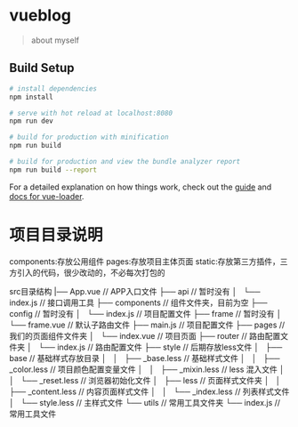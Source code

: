 # vueblog

> about myself

## Build Setup

``` bash
# install dependencies
npm install

# serve with hot reload at localhost:8080
npm run dev

# build for production with minification
npm run build

# build for production and view the bundle analyzer report
npm run build --report
```

For a detailed explanation on how things work, check out the [guide](http://vuejs-templates.github.io/webpack/) and [docs for vue-loader](http://vuejs.github.io/vue-loader).


# 项目目录说明

components:存放公用组件
pages:存放项目主体页面
static:存放第三方插件，三方引入的代码，很少改动的，不必每次打包的


src目录结构
|── App.vue                         // APP入口文件
├── api                             // 暂时没有
│   └── index.js                    // 接口调用工具
├── components                      // 组件文件夹，目前为空
├── config                          // 暂时没有
│   └── index.js                    // 项目配置文件
├── frame                           // 暂时没有
│   └── frame.vue                   // 默认子路由文件
├── main.js                         // 项目配置文件
├── pages                           // 我们的页面组件文件夹
│   └── index.vue                   // 项目页面
├── router                          // 路由配置文件夹
│   └── index.js                    // 路由配置文件
├── style                           // 后期存放less文件
│   ├── base                        // 基础样式存放目录
│   │   ├── _base.less          // 基础样式文件
│   │   ├── _color.less     // 项目颜色配置变量文件
│   │   ├── _mixin.less     // less 混入文件
│   │   └── _reset.less     // 浏览器初始化文件
│   ├── less                        // 页面样式文件夹
│   │   ├── _content.less       // 内容页面样式文件
│   │   └── _index.less     // 列表样式文件
│   └── style.less              // 主样式文件
└── utils                           // 常用工具文件夹
    └── index.js                    // 常用工具文件
